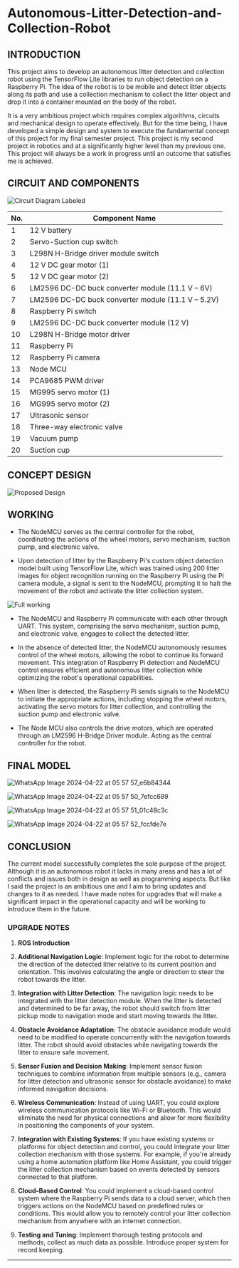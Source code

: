 # Autonomous-Litter-Detection-and-Collection-Robot

## INTRODUCTION 

This project aims to develop an autonomous litter detection and collection robot using the TensorFlow Lite libraries to run object detection on a Raspberry Pi. The idea of the robot is to be mobile and detect litter objects along its path and use a collection mechanism to collect the litter object and drop it into a container mounted on the body of the robot.

It is a very ambitious project which requires complex algorithms, circuits and mechanical design to operate effectively. But for the time being, I have developed a simple design and system to execute the fundamental concept of this project for my final semester project. This project is my second project in robotics and at a significantly higher level than my previous one. This project will always be a work in progress until an outcome that satisfies me is achieved.

## CIRCUIT AND COMPONENTS

![Circuit Diagram Labeled](https://github.com/fayisrazalvs/Autonomous-Litter-Detection-and-Collection-Robot/assets/108331765/620f12d7-3632-4933-8be3-6aeb39d25642)

|No. | Component Name |
|---|---|
|1 | 12 V battery |
|2 | Servo-Suction cup switch |
|3 | L298N H-Bridge driver module switch |
|4 | 12 V DC gear motor (1) |
|5 | 12 V DC gear motor (2) |
|6 | LM2596 DC-DC buck converter module (11.1 V – 6V) |
|7 | LM2596 DC-DC buck converter module (11.1 V – 5.2V) |
|8 | Raspberry Pi switch |
|9 | LM2596 DC-DC buck converter module (12 V) |
|10 | L298N H-Bridge motor driver |
|11 | Raspberry Pi |
|12 | Raspberry Pi camera |
|13 | Node MCU |
|14 | PCA9685 PWM driver |
|15 | MG995 servo motor (1) |
|16 |MG995 servo motor (2) |
|17 |Ultrasonic sensor |
|18 |Three-way electronic valve |
|19 |Vacuum pump |
|20 |Suction cup |

## CONCEPT DESIGN

![Proposed Design](https://github.com/fayisrazalvs/Autonomous-Litter-Detection-and-Collection-Robot/assets/108331765/163df202-2ce6-4b45-bab6-d5fec22e62c2)



## WORKING

* The NodeMCU serves as the central controller for the robot, coordinating the actions of the wheel motors, servo mechanism, suction pump, and electronic valve.

* Upon detection of litter by the Raspberry Pi's custom object detection model built using TensorFlow Lite, which was trained using 200 litter images for object recognition running on the Raspberry Pi using the Pi camera module, a signal is sent to the NodeMCU, prompting it to halt the movement of the robot and activate the litter collection system.

![Full working](https://github.com/fayisrazalvs/Autonomous-Litter-Detection-and-Collection-Robot/assets/108331765/fdbd2e0f-a4e1-468a-8a13-4c2156e02ee6)

* The NodeMCU and Raspberry Pi communicate with each other through UART. This system, comprising the servo mechanism, suction pump, and electronic valve, engages to collect the detected litter.

* In the absence of detected litter, the NodeMCU autonomously resumes control of the wheel motors, allowing the robot to continue its forward movement. This integration of Raspberry Pi detection and NodeMCU control ensures efficient and autonomous litter collection while optimizing the robot's operational capabilities.

* When litter is detected, the Raspberry Pi sends signals to the NodeMCU to initiate the appropriate actions, including stopping the wheel motors, activating the servo motors for litter collection, and controlling the suction pump and electronic valve.

* The Node MCU also controls the drive motors, which are operated through an LM2596 H-Bridge Driver module. Acting as the central controller for the robot.

## FINAL MODEL

![WhatsApp Image 2024-04-22 at 05 57 57_e6b84344](https://github.com/fayisrazalvs/Autonomous-Litter-Detection-and-Collection-Robot/assets/108331765/1a4c3aa3-f4a8-407c-9e5e-b4907106d214)

![WhatsApp Image 2024-04-22 at 05 57 50_7efcc689](https://github.com/fayisrazalvs/Autonomous-Litter-Detection-and-Collection-Robot/assets/108331765/f716e2a7-445d-4a73-bf73-695ca8dfe059)

![WhatsApp Image 2024-04-22 at 05 57 51_01c48c3c](https://github.com/fayisrazalvs/Autonomous-Litter-Detection-and-Collection-Robot/assets/108331765/ff82492e-8c96-46d0-9f1d-8b18d9610b55)

![WhatsApp Image 2024-04-22 at 05 57 52_fccfde7e](https://github.com/fayisrazalvs/Autonomous-Litter-Detection-and-Collection-Robot/assets/108331765/ea2658ae-3d8c-4880-8a4e-4101e6bbbd96)

## CONCLUSION

The current model successfully completes the sole purpose of the project. Although it is an autonomous robot it lacks in many areas and has a lot of conflicts and issues both in design as well as programming aspects. But like I said the project is an ambitious one and I aim to bring updates and changes to it as needed. I have made notes for upgrades that will make a significant impact in the operational capacity and will be working to introduce them in the future.

### UPGRADE NOTES

1. **ROS Introduction**

2. **Additional Navigation Logic**: Implement logic for the robot to determine the direction of the detected litter relative to its current position and orientation. This involves calculating the angle or direction to steer the robot towards the litter.

3. **Integration with Litter Detection**: The navigation logic needs to be integrated with the litter detection module. When the litter is detected and determined to be far away, the robot should switch from litter pickup mode to navigation mode and start moving towards the litter.

4. **Obstacle Avoidance Adaptation**: The obstacle avoidance module would need to be modified to operate concurrently with the navigation towards litter. The robot should avoid obstacles while navigating towards the litter to ensure safe movement.

5. **Sensor Fusion and Decision Making**: Implement sensor fusion techniques to combine information from multiple sensors (e.g., camera for litter detection and ultrasonic sensor for obstacle avoidance) to make informed navigation decisions.

6. **Wireless Communication**: Instead of using UART, you could explore wireless communication protocols like Wi-Fi or Bluetooth. This would eliminate the need for physical connections and allow for more flexibility in positioning the components of your system.

7. **Integration with Existing Systems**: If you have existing systems or platforms for object detection and control, you could integrate your litter collection mechanism with those systems. For example, if you're already using a home automation platform like Home Assistant, you could trigger the litter collection mechanism based on events detected by sensors connected to that platform.

8. **Cloud-Based Control**: You could implement a cloud-based control system where the Raspberry Pi sends data to a cloud server, which then triggers actions on the NodeMCU based on predefined rules or conditions. This would allow you to remotely control your litter collection mechanism from anywhere with an internet connection.

9. **Testing and Tuning**: Implement thorough testing protocols and methods, collect as much data as possible. Introduce proper system for record keeping.

---

